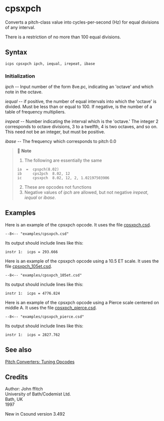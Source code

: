 <!--
id:cpsxpch
category:Pitch Converters:Tuning Opcodes
-->
# cpsxpch
Converts a pitch-class value into cycles-per-second (Hz) for equal divisions of any interval.

There is a restriction of no more than 100 equal divisions.

## Syntax
``` csound-orc
icps cpsxpch ipch, iequal, irepeat, ibase
```

### Initialization

_ipch_ -- Input number of the form 8ve.pc, indicating an 'octave' and which note in the octave.

_iequal_ -- if positive, the number of equal intervals into which the 'octave' is divided. Must be less than or equal to 100. If negative, is the number of a table of frequency multipliers.

_irepeat_ -- Number indicating the interval which is the 'octave.' The integer 2 corresponds to octave divisions, 3 to a twelfth, 4 is two octaves, and so on. This need not be an integer, but must be positive.

_ibase_ -- The frequency which corresponds to pitch 0.0

> :memo: **Note**
>
> 1. The following are essentially the same
> ``` csound-orc
> ia  =  cpspch(8.02)
> ib     cps2pch  8.02, 12
> ic     cpsxpch  8.02, 12, 2, 1.02197503906
> ```
> 2. These are opcodes not functions
> 3. Negative values of _ipch_ are allowed, but not negative _irepeat_, _iequal_ or _ibase_.

## Examples

Here is an example of the cpsxpch opcode. It uses the file [cpsxpch.csd](../../examples/cpsxpch.csd).

``` csound-csd title="Example of the cpsxpch opcode." linenums="1"
--8<-- "examples/cpsxpch.csd"
```

Its output should include lines like this:

```
instr 1:  icps = 293.666
```

Here is an example of the cpsxpch opcode using a 10.5 ET scale. It uses the file [cpsxpch_105et.csd](../../examples/cpsxpch_105et.csd).

``` csound-csd title="Example of the cpsxpch opcode using a 10.5 ET scale." linenums="1"
--8<-- "examples/cpsxpch_105et.csd"
```

Its output should include lines like this:

```
instr 1:  icps = 4776.824
```

Here is an example of the cpsxpch opcode using a Pierce scale centered on middle A. It uses the file [cpsxpch_pierce.csd](../../examples/cpsxpch_pierce.csd).

``` csound-csd title="Example of the cpsxpch opcode using a Pierce scale centered on middle A." linenums="1"
--8<-- "examples/cpsxpch_pierce.csd"
```

Its output should include lines like this:

```
instr 1:  icps = 2827.762
```

## See also

[Pitch Converters: Tuning Opcodes](../../pitch/tuning)

## Credits

Author: John ffitch<br>
University of Bath/Codemist Ltd.<br>
Bath, UK<br>
1997<br>

New in Csound version 3.492
